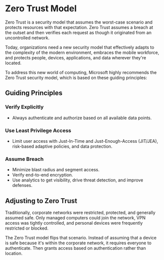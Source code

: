 # Zero Trust Model

Zero Trust is a security model that assumes the worst-case scenario and protects resources with that expectation. Zero Trust assumes a breach at the outset and then verifies each request as though it originated from an uncontrolled network.

Today, organizations need a new security model that effectively adapts to the complexity of the modern environment, embraces the mobile workforce, and protects people, devices, applications, and data wherever they're located.

To address this new world of computing, Microsoft highly recommends the Zero Trust security model, which is based on these guiding principles:

## Guiding Principles

### Verify Explicitly

- Always authenticate and authorize based on all available data points.

### Use Least Privilege Access

- Limit user access with Just-In-Time and Just-Enough-Access (JIT/JEA), risk-based adaptive policies, and data protection.

### Assume Breach

- Minimize blast radius and segment access.
- Verify end-to-end encryption.
- Use analytics to get visibility, drive threat detection, and improve defenses.

## Adjusting to Zero Trust

Traditionally, corporate networks were restricted, protected, and generally assumed safe. Only managed computers could join the network, VPN access was tightly controlled, and personal devices were frequently restricted or blocked.

The Zero Trust model flips that scenario. Instead of assuming that a device is safe because it's within the corporate network, it requires everyone to authenticate. Then grants access based on authentication rather than location.

